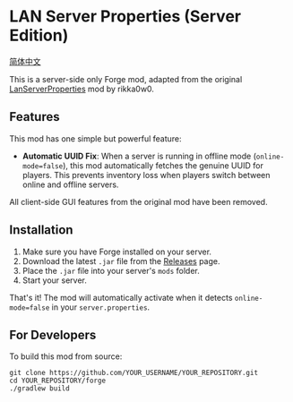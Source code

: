# LAN Server Properties (Server Edition)

[简体中文](README_zh-CN.md)

This is a server-side only Forge mod, adapted from the original [LanServerProperties](https://github.com/rikka0w0/LanServerProperties) mod by rikka0w0.

## Features

This mod has one simple but powerful feature:
*   **Automatic UUID Fix**: When a server is running in offline mode (`online-mode=false`), this mod automatically fetches the genuine UUID for players. This prevents inventory loss when players switch between online and offline servers.

All client-side GUI features from the original mod have been removed.

## Installation

1.  Make sure you have Forge installed on your server.
2.  Download the latest `.jar` file from the [Releases](https://github.com/YOUR_USERNAME/YOUR_REPOSITORY/releases) page.
3.  Place the `.jar` file into your server's `mods` folder.
4.  Start your server.

That's it! The mod will automatically activate when it detects `online-mode=false` in your `server.properties`.

## For Developers

To build this mod from source:
```
git clone https://github.com/YOUR_USERNAME/YOUR_REPOSITORY.git
cd YOUR_REPOSITORY/forge
./gradlew build
